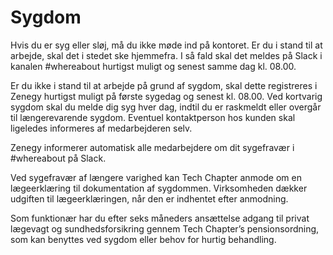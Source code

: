 # Sygdom

Hvis du er syg eller sløj, må du ikke møde ind på kontoret. Er du i stand til at arbejde, skal det i stedet ske hjemmefra. I så fald skal det meldes på Slack i kanalen #whereabout hurtigst muligt og senest samme dag kl. 08.00.

Er du ikke i stand til at arbejde på grund af sygdom, skal dette registreres i Zenegy hurtigst muligt på første sygedag og senest kl. 08.00. Ved kortvarig sygdom skal du melde dig syg hver dag, indtil du er raskmeldt eller overgår til længerevarende sygdom. Eventuel kontaktperson hos kunden skal ligeledes informeres af medarbejderen selv.

Zenegy informerer automatisk alle medarbejdere om dit sygefravær i #whereabout på Slack.

Ved sygefravær af længere varighed kan Tech Chapter anmode om en lægeerklæring til dokumentation af sygdommen. Virksomheden dækker udgiften til lægeerklæringen, når den er indhentet efter anmodning.

Som funktionær har du efter seks måneders ansættelse adgang til privat lægevagt og sundhedsforsikring gennem Tech Chapter’s pensionsordning, som kan benyttes ved sygdom eller behov for hurtig behandling.
